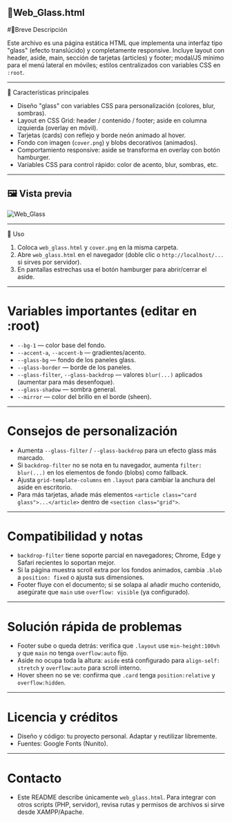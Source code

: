 🧾Web_Glass.html
---

#📘Breve Descripción

Este archivo es una página estática HTML que implementa una interfaz tipo "glass" (efecto translúcido) y completamente responsive. 
Incluye layout con header, aside, main, sección de tarjetas (articles) y footer; modal/JS mínimo para el menú lateral en móviles; 
estilos centralizados con variables CSS en `:root`.

---

🧰 Características principales

- Diseño "glass" con variables CSS para personalización (colores, blur, sombras).
- Layout en CSS Grid: header / contenido / footer; aside en columna izquierda (overlay en móvil).
- Tarjetas (cards) con reflejo y borde neón animado al hover.
- Fondo con imagen (`cover.png`) y blobs decorativos (animados).
- Comportamiento responsive: aside se transforma en overlay con botón hamburger.
- Variables CSS para control rápido: color de acento, blur, sombras, etc.

---

## 🖼️ Vista previa
![Web_Glass](preview.gif)

---

💾 Uso

1. Coloca `web_glass.html` y `cover.png` en la misma carpeta.
2. Abre `web_glass.html` en el navegador (doble clic o `http://localhost/...` si sirves por servidor).
3. En pantallas estrechas usa el botón hamburger para abrir/cerrar el aside.

---

# Variables importantes (editar en :root)
- `--bg-1` — color base del fondo.
- `--accent-a`, `--accent-b` — gradientes/acento.
- `--glass-bg` — fondo de los paneles glass.
- `--glass-border` — borde de los paneles.
- `--glass-filter`, `--glass-backdrop` — valores `blur(...)` aplicados (aumentar para más desenfoque).
- `--glass-shadow` — sombra general.
- `--mirror` — color del brillo en el borde (sheen).

---

# Consejos de personalización

- Aumenta `--glass-filter` / `--glass-backdrop` para un efecto glass más marcado.
- Si `backdrop-filter` no se nota en tu navegador, aumenta `filter: blur(...)` en los elementos de fondo (blobs) como fallback.
- Ajusta `grid-template-columns` en `.layout` para cambiar la anchura del aside en escritorio.
- Para más tarjetas, añade más elementos `<article class="card glass">...</article>` dentro de `<section class="grid">`.

---

# Compatibilidad y notas

- `backdrop-filter` tiene soporte parcial en navegadores; Chrome, Edge y Safari recientes lo soportan mejor.
- Si la página muestra scroll extra por los fondos animados, cambia `.blob` a `position: fixed` o ajusta sus dimensiones.
- Footer fluye con el documento; si se solapa al añadir mucho contenido, asegúrate que `main` use `overflow: visible` (ya configurado).

---

# Solución rápida de problemas

- Footer sube o queda detrás: verifica que `.layout` use `min-height:100vh` y que `main` no tenga `overflow:auto` fijo.
- Aside no ocupa toda la altura: `aside` está configurado para `align-self: stretch` y `overflow:auto` para scroll interno.
- Hover sheen no se ve: confirma que `.card` tenga `position:relative` y `overflow:hidden`.

---

# Licencia y créditos

- Diseño y código: tu proyecto personal. Adaptar y reutilizar libremente.
- Fuentes: Google Fonts (Nunito).

---

# Contacto

- Este README describe únicamente `web_glass.html`. Para integrar con otros scripts (PHP, servidor), revisa rutas y permisos de archivos si sirve desde XAMPP/Apache.
